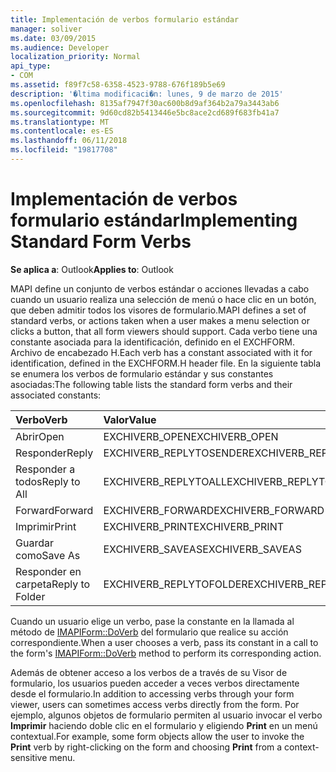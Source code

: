 ```yaml
---
title: Implementación de verbos formulario estándar
manager: soliver
ms.date: 03/09/2015
ms.audience: Developer
localization_priority: Normal
api_type:
- COM
ms.assetid: f89f7c58-6358-4523-9788-676f189b5e69
description: '�ltima modificaci�n: lunes, 9 de marzo de 2015'
ms.openlocfilehash: 8135af7947f30ac600b8d9af364b2a79a3443ab6
ms.sourcegitcommit: 9d60cd82b5413446e5bc8ace2cd689f683fb41a7
ms.translationtype: MT
ms.contentlocale: es-ES
ms.lasthandoff: 06/11/2018
ms.locfileid: "19817708"
---
```

# <a name="implementing-standard-form-verbs"></a><span data-ttu-id="03fe2-103">Implementación de verbos formulario estándar</span><span class="sxs-lookup"><span data-stu-id="03fe2-103">Implementing Standard Form Verbs</span></span>

  
  
<span data-ttu-id="03fe2-104">**Se aplica a**: Outlook</span><span class="sxs-lookup"><span data-stu-id="03fe2-104">**Applies to**: Outlook</span></span> 
  
<span data-ttu-id="03fe2-105">MAPI define un conjunto de verbos estándar o acciones llevadas a cabo cuando un usuario realiza una selección de menú o hace clic en un botón, que deben admitir todos los visores de formulario.</span><span class="sxs-lookup"><span data-stu-id="03fe2-105">MAPI defines a set of standard verbs, or actions taken when a user makes a menu selection or clicks a button, that all form viewers should support.</span></span> <span data-ttu-id="03fe2-106">Cada verbo tiene una constante asociada para la identificación, definido en el EXCHFORM. Archivo de encabezado H.</span><span class="sxs-lookup"><span data-stu-id="03fe2-106">Each verb has a constant associated with it for identification, defined in the EXCHFORM.H header file.</span></span> <span data-ttu-id="03fe2-107">En la siguiente tabla se enumera los verbos de formulario estándar y sus constantes asociadas:</span><span class="sxs-lookup"><span data-stu-id="03fe2-107">The following table lists the standard form verbs and their associated constants:</span></span>
  
|<span data-ttu-id="03fe2-108">**Verbo**</span><span class="sxs-lookup"><span data-stu-id="03fe2-108">**Verb**</span></span>|<span data-ttu-id="03fe2-109">**Valor**</span><span class="sxs-lookup"><span data-stu-id="03fe2-109">**Value**</span></span>|
|:-----|:-----|
|<span data-ttu-id="03fe2-110">Abrir</span><span class="sxs-lookup"><span data-stu-id="03fe2-110">Open</span></span>  <br/> |<span data-ttu-id="03fe2-111">EXCHIVERB_OPEN</span><span class="sxs-lookup"><span data-stu-id="03fe2-111">EXCHIVERB_OPEN</span></span>  <br/> |
|<span data-ttu-id="03fe2-112">Responder</span><span class="sxs-lookup"><span data-stu-id="03fe2-112">Reply</span></span>  <br/> |<span data-ttu-id="03fe2-113">EXCHIVERB_REPLYTOSENDER</span><span class="sxs-lookup"><span data-stu-id="03fe2-113">EXCHIVERB_REPLYTOSENDER</span></span>  <br/> |
|<span data-ttu-id="03fe2-114">Responder a todos</span><span class="sxs-lookup"><span data-stu-id="03fe2-114">Reply to All</span></span>  <br/> |<span data-ttu-id="03fe2-115">EXCHIVERB_REPLYTOALL</span><span class="sxs-lookup"><span data-stu-id="03fe2-115">EXCHIVERB_REPLYTOALL</span></span>  <br/> |
|<span data-ttu-id="03fe2-116">Forward</span><span class="sxs-lookup"><span data-stu-id="03fe2-116">Forward</span></span>  <br/> |<span data-ttu-id="03fe2-117">EXCHIVERB_FORWARD</span><span class="sxs-lookup"><span data-stu-id="03fe2-117">EXCHIVERB_FORWARD</span></span>  <br/> |
|<span data-ttu-id="03fe2-118">Imprimir</span><span class="sxs-lookup"><span data-stu-id="03fe2-118">Print</span></span>  <br/> |<span data-ttu-id="03fe2-119">EXCHIVERB_PRINT</span><span class="sxs-lookup"><span data-stu-id="03fe2-119">EXCHIVERB_PRINT</span></span>  <br/> |
|<span data-ttu-id="03fe2-120">Guardar como</span><span class="sxs-lookup"><span data-stu-id="03fe2-120">Save As</span></span>  <br/> |<span data-ttu-id="03fe2-121">EXCHIVERB_SAVEAS</span><span class="sxs-lookup"><span data-stu-id="03fe2-121">EXCHIVERB_SAVEAS</span></span>  <br/> |
|<span data-ttu-id="03fe2-122">Responder en carpeta</span><span class="sxs-lookup"><span data-stu-id="03fe2-122">Reply to Folder</span></span>  <br/> |<span data-ttu-id="03fe2-123">EXCHIVERB_REPLYTOFOLDER</span><span class="sxs-lookup"><span data-stu-id="03fe2-123">EXCHIVERB_REPLYTOFOLDER</span></span>  <br/> |
   
<span data-ttu-id="03fe2-124">Cuando un usuario elige un verbo, pase la constante en la llamada al método de [IMAPIForm::DoVerb](imapiform-doverb.md) del formulario que realice su acción correspondiente.</span><span class="sxs-lookup"><span data-stu-id="03fe2-124">When a user chooses a verb, pass its constant in a call to the form's [IMAPIForm::DoVerb](imapiform-doverb.md) method to perform its corresponding action.</span></span> 
  
<span data-ttu-id="03fe2-125">Además de obtener acceso a los verbos de a través de su Visor de formulario, los usuarios pueden acceder a veces verbos directamente desde el formulario.</span><span class="sxs-lookup"><span data-stu-id="03fe2-125">In addition to accessing verbs through your form viewer, users can sometimes access verbs directly from the form.</span></span> <span data-ttu-id="03fe2-126">Por ejemplo, algunos objetos de formulario permiten al usuario invocar el verbo **Imprimir** haciendo doble clic en el formulario y eligiendo **Print** en un menú contextual.</span><span class="sxs-lookup"><span data-stu-id="03fe2-126">For example, some form objects allow the user to invoke the **Print** verb by right-clicking on the form and choosing **Print** from a context-sensitive menu.</span></span> 
  


